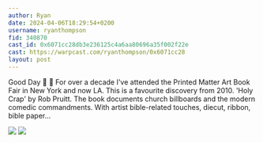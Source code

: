 ```yaml
---
author: Ryan
date: 2024-04-06T18:29:54+0200
username: ryanthompson
fid: 340870
cast_id: 0x6071cc28db3e236125c4a6aa80696a35f002f22e
cast: https://warpcast.com/ryanthompson/0x6071cc28
layout: post
---
```

Good Day 📖 🐛 For over a decade I've attended the Printed Matter Art Book Fair in New York and now LA. This is a favourite discovery from 2010. 'Holy Crap' by Rob Pruitt. The book documents church billboards and the modern comedic commandments. With artist bible-related touches, diecut, ribbon, bible paper...  

![](https://imagedelivery.net/BXluQx4ige9GuW0Ia56BHw/2c3f5f8f-b8e2-46a6-6a01-318e24a8da00/original)
![](https://imagedelivery.net/BXluQx4ige9GuW0Ia56BHw/dca4954d-cd3c-404d-3da1-e3aa61874100/original)